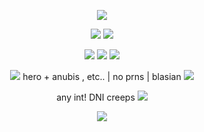 <p align="center">
  <img src="https://github.com/user-attachments/assets/1430cb22-d8ec-43aa-b87f-024a4b184024" />
</p>
<p align="center">
  <img src="https://komarev.com/ghpvc/?username=smtiva&color=66CCFF" /> <img src="https://github.com/user-attachments/assets/d452a960-aa2d-4c31-9793-6170c5ba8045"/>
</p>
<p align="center">

</p>
</p>
<p align="center">
   <img src="https://github.com/user-attachments/assets/33a149d0-f3f2-4431-9292-6b3b09ebf951" />
  <img src="https://github.com/user-attachments/assets/9380614a-57a3-4e05-a30a-5597b8e54d09" />
  <img src="https://github.com/user-attachments/assets/de978354-9845-4a11-a31b-8e08715c7dcc" />

</p>
<p align="center">
 <img src="https://github.com/user-attachments/assets/2a52dc0f-4376-440c-8680-976774a7cc1e"/> hero + anubis , etc.. | no prns | blasian  <img src="https://github.com/user-attachments/assets/2a52dc0f-4376-440c-8680-976774a7cc1e"/>


</p>
<p align="center">
any int! DNI creeps
<img src="https://github.com/user-attachments/assets/e10ed1a3-4d97-4df3-9164-910ec0b91e2f"/>

</p>
<p align="center">
  <img src="https://github.com/user-attachments/assets/7d2c1b09-e6e3-4c9c-9dc7-8fd1a30ab537" />
</p>

